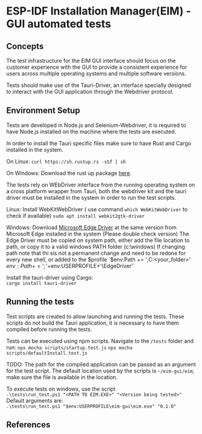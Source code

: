 # ESP-IDF Installation Manager(EIM) - GUI automated tests

## Concepts

The test infrastructure for the EIM GUI interface should focus on the customer experience with the GUI to provide a consistent experience for users across multiple operating systems and multiple software versions.

Tests should make use of the Tauri-Driver, an interface specially designed to interact with the GUI application through the Webdriver protocol.

## Environment Setup

Tests are developed in Node.js and Selenium-Webdriver, it is required to have Node.js installed on the machine where the tests are executed.

In order to install the Tauri specific files make sure to have Rust and Cargo installed in the system.

On Linux:
`curl https://sh.rustup.rs -sSf | sh`

On Windows:
Download the rust up package [here](https://doc.rust-lang.org/cargo/getting-started/installation.html).

The tests rely on WEbDriver interface from the running operating system on a cross platform wrapper from Tauri, both the webdriver kit and the tauri driver must be installed in the system in order to run the test scripts.

Linux:
Install WebKitWebDriver ( use command `which WebKitWebDriver` to check if available)
`sudo apt install webkit2gtk-driver`

Windows:
Download [Microsoft Edge Driver](https://developer.microsoft.com/en-us/microsoft-edge/tools/webdriver) at the same version from Microsoft Edge installed in the system (Please double check version)
The Edge Driver must be copied on system path, either add the file location to path, or copy it to a valid windows PATH folder (c:\windows)
If changing path note that thi sis not a permanent change and need to be redone for every new shell, or added to the $profile
`$env:Path += ';C:\<your_folder>'`
`$env:Path += ';'+$env:USERPROFILE+'\EdgeDriver'`

Install the tauri-driver using Cargo:  
`cargo install tauri-driver`

## Running the tests

Test scripts are created to allow launching and running the tests. These scripts do not build the Tauri application, it is necessary to have them compiled before running the tests.

Tests can be executed using npm scripts. Navigate to the `/tests` folder and run:
`npx mocha scripts/startup.test.js`
`npx mocha scripts/defaultInstall.test.js`

TODO: The path for the compiled application can be passed as an argument for the test script. The default location used by the scripts is `~/eim-gui/eim`, make sure the file is available in the location.

To execute tests on windows, use the script  
`.\tests\run_test.ps1 "<PATH TO EIM.EXE>" "<Version being tested>"`  
Default arguments are:  
`.\tests\run_test.ps1 "$env:USERPROFILE\eim-gui\eim.exe" "0.1.0"`

## References
